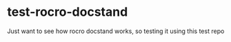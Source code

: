 # test-rocro-docstand
Just want to see how rocro docstand works, so testing it using this test repo
